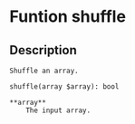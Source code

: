 # Funtion shuffle

## Description
```
Shuffle an array.

shuffle(array $array): bool

**array**
    The input array.
```